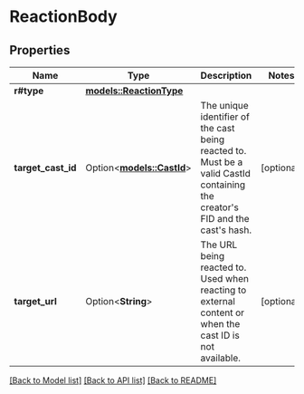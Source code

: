 # ReactionBody

## Properties

Name | Type | Description | Notes
------------ | ------------- | ------------- | -------------
**r#type** | [**models::ReactionType**](ReactionType.md) |  | 
**target_cast_id** | Option<[**models::CastId**](CastId.md)> | The unique identifier of the cast being reacted to. Must be a valid CastId containing the creator's FID and the cast's hash. | [optional]
**target_url** | Option<**String**> | The URL being reacted to. Used when reacting to external content or when the cast ID is not available. | [optional]

[[Back to Model list]](../README.md#documentation-for-models) [[Back to API list]](../README.md#documentation-for-api-endpoints) [[Back to README]](../README.md)


